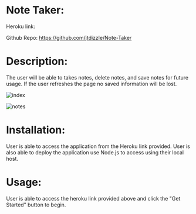 # Note Taker:

Heroku link:

Github Repo: https://github.com/jtdizzle/Note-Taker

# Description:

The user will be able to takes notes, delete notes, and save notes for future usage.  If the user refreshes the page no saved information will be lost.  



![index](jpg)



![notes](jpg)



# Installation:

User is able to access the application from the Heroku link provided.  User is also able to deploy the application use Node.js to access using their local host.  


# Usage:

User is able to access the heroku link provided above and click the "Get Started" button to begin. 
